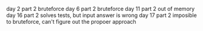 day 2 part 2 bruteforce
day 6 part 2 bruteforce
day 11 part 2 out of memory
day 16 part 2 solves tests, but input answer is wrong
day 17 part 2 imposible to bruteforce, can't figure out the propoer approach
